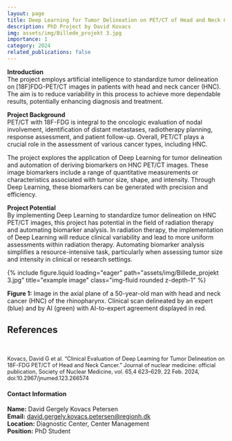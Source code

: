 ```yaml
---
layout: page
title: Deep Learning for Tumor Delineation on PET/CT of Head and Neck Cancer
description: PhD Project by David Kovacs
img: assets/img/Billede_projekt 3.jpg
importance: 1
category: 2024
related_publications: false
---
```


**Introduction**<br>
The project employs artificial intelligence to standardize tumor delineation on [18F]FDG-PET/CT images in patients with head and neck cancer (HNC). The aim is to reduce variability in this process to achieve more dependable results, potentially enhancing diagnosis and treatment.<br>

**Project Background**<br>
PET/CT with 18F-FDG is integral to the oncologic evaluation of nodal involvement, identification of distant metastases, radiotherapy planning, response assessment, and patient follow-up. Overall, PET/CT plays a crucial role in the assessment of various cancer types, including HNC.<br>

The project explores the application of Deep Learning for tumor delineation and automation of deriving biomarkers on HNC PET/CT images. These image biomarkers include a range of quantitative measurements or characteristics associated with tumor size, shape, and intensity. Through Deep Learning, these biomarkers can be generated with precision and efficiency.
<br>

**Project Potential**<br>
By implementing Deep Learning to standardize tumor delineation on HNC PET/CT images, this project has potential in the field of radiation therapy and automating biomarker analysis. In radiation therapy, the implementation of Deep Learning will reduce clinical variability and lead to more uniform assessments within radiation therapy. Automating biomarker analysis simplifies a resource-intensive task, particularly when assessing tumor size and intensity in clinical or research settings.<br>

    
<div class="row">
    <div class="col-sm mt-5 mt-md-0"> <!-- Tilføjet mere mellemrum her -->
        {% include figure.liquid loading="eager" path="assets/img/Billede_projekt 3.jpg" title="example image" class="img-fluid rounded z-depth-1" %}
    </div>
</div>
<div class="caption">
    <p><strong>Figure 1:</strong> Image in the axial plane of a 50-year-old man with head and neck cancer (HNC) of the rhinopharynx. Clinical scan delineated by an expert (blue) and by AI (green) with AI-to-expert agreement displayed in red.</p>
</div>

<h2>References</h2><br>
<p style="font-size: 0.9em;">Kovacs, David G et al. “Clinical Evaluation of Deep Learning for Tumor Delineation on 18F-FDG PET/CT of Head and Neck Cancer.” Journal of nuclear medicine: official publication, Society of Nuclear Medicine, vol. 65,4 623–629. 22 Feb. 2024, doi:10.2967/jnumed.123.266574</p>


<div class="row justify-content-center mt-5">
    <div class="col-md-6 mt-3">
        <div class="contact-box p-3 border rounded shadow-sm">
            <h4 class="small-header">Contact Information</h4>    
            <div class="contact-item">
                <strong>Name:</strong>
                <span>David Gergely Kovacs Petersen</span>
            </div>
            <div class="contact-item">
                <strong>Email:</strong>
                <span><a href="mailto:david.gergely.kovacs.petersen@regionh.dk">david.gergely.kovacs.petersen@regionh.dk</a></span>
            </div>
            <div class="contact-item">
                <strong>Location:</strong>
                <span>Diagnostic Center, Center Management</span>
            </div>
            <div class="contact-item">
                <strong>Position:</strong>
                <span>PhD Student</span>
            </div>
        </div>
    </div>
</div>


<link rel="stylesheet" href="css/custom.css">
